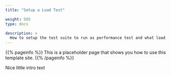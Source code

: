 ```yaml
---
title: "Setup a Load Test"

weight: 505
type: docs

description: >
  How to setup the test suite to run as performance test and what load profiles are supported.
---
```


{{% pageinfo %}}
This is a placeholder page that shows you how to use this template site.
{{% /pageinfo %}}

Nice little intro text

